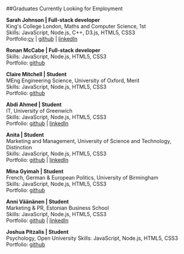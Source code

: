 ##Graduates Currently Looking for Employment

**Sarah Johnson | Full-stack developer**     
King's College London, Maths and Computer Science, 1st	
Skills: JavaScript, Node.js, C++, D3.js, HTML5, CSS3   
Portfolio:<a href="https://github.com/sarahabimay/CV" target='_blank'>cv</a> | <a href="https://github.com/sarahabimay" target='_blank'>github</a> | <a href="https://www.linkedin.com/profile/view?id=51542113" target='_blank'>linkedIn</a>	

**Ronan McCabe | Full-stack developer**    
Skills: JavaScript, Node.js, HTML5, CSS3	 
Portfolio: [github](https://github.com/wallcrawler)    

**Claire Mitchell | Student**   
MEng Engineering Science, University of Oxford, Merit      
Skills: JavaScript, Node.js, HTML5, CSS3	  
Portfolio: [github](https://github.com/nofootnotes)    

**Abdi Ahmed | Student**  
IT, University of Greenwich    
Skills: JavaScript, Node.js, HTML5, CSS3	 
Portfolio: [github](https://github.com/abdiahmed) | [linkedIn](https://github.com/abdiahmed)  

**Anita  | Student**  
Marketing and Management, University of Science and Technology, Distinction   
Skills: JavaScript, Node.js, HTML5, CSS3	 
Portfolio: [github](https://github.com/heron2014) | [linkedIn](https://github.com/heron2014)  
   

**Mina Gyimah | Student**     
French, German & European Politics, University of Birmingham   
Skills: JavaScript, Node.js, HTML5, CSS3	 
Portfolio: [github](https://github.com/minaorangina)    

**Anni Väänänen  | Student**  
Marketing & PR, Estonian Business School	
Skills: JavaScript, Node.js, HTML5, CSS3	 
Portfolio: [github](https://github.com/anniva) | [linkedIn](https://github.com/anniva)  

**Joshua Pitzalis | Student**   
Psychology, Open University	
Skills: JavaScript, Node.js, HTML5, CSS3	 
Portfolio: [github](https://github.com/joshpitzalis)    
